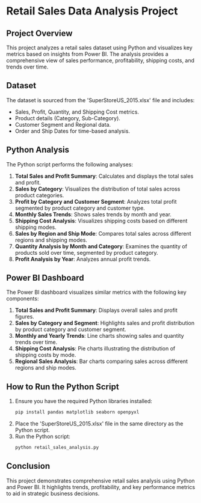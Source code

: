 
# Retail Sales Data Analysis Project

## Project Overview

This project analyzes a retail sales dataset using Python and visualizes key metrics based on insights from Power BI. The analysis provides a comprehensive view of sales performance, profitability, shipping costs, and trends over time.

## Dataset

The dataset is sourced from the 'SuperStoreUS_2015.xlsx' file and includes:
- Sales, Profit, Quantity, and Shipping Cost metrics.
- Product details (Category, Sub-Category).
- Customer Segment and Regional data.
- Order and Ship Dates for time-based analysis.

## Python Analysis

The Python script performs the following analyses:
1. **Total Sales and Profit Summary**: Calculates and displays the total sales and profit.
2. **Sales by Category**: Visualizes the distribution of total sales across product categories.
3. **Profit by Category and Customer Segment**: Analyzes total profit segmented by product category and customer type.
4. **Monthly Sales Trends**: Shows sales trends by month and year.
5. **Shipping Cost Analysis**: Visualizes shipping costs based on different shipping modes.
6. **Sales by Region and Ship Mode**: Compares total sales across different regions and shipping modes.
7. **Quantity Analysis by Month and Category**: Examines the quantity of products sold over time, segmented by product category.
8. **Profit Analysis by Year**: Analyzes annual profit trends.

## Power BI Dashboard

The Power BI dashboard visualizes similar metrics with the following key components:
1. **Total Sales and Profit Summary**: Displays overall sales and profit figures.
2. **Sales by Category and Segment**: Highlights sales and profit distribution by product category and customer segment.
3. **Monthly and Yearly Trends**: Line charts showing sales and quantity trends over time.
4. **Shipping Cost Analysis**: Pie charts illustrating the distribution of shipping costs by mode.
5. **Regional Sales Analysis**: Bar charts comparing sales across different regions and ship modes.

## How to Run the Python Script

1. Ensure you have the required Python libraries installed:
   ```bash
   pip install pandas matplotlib seaborn openpyxl
   ```
2. Place the 'SuperStoreUS_2015.xlsx' file in the same directory as the Python script.
3. Run the Python script:
   ```bash
   python retail_sales_analysis.py
   ```

## Conclusion

This project demonstrates comprehensive retail sales analysis using Python and Power BI. It highlights trends, profitability, and key performance metrics to aid in strategic business decisions.
